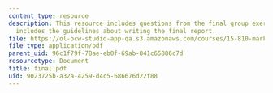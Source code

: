 ```yaml
---
content_type: resource
description: This resource includes questions from the final group exercise. It also
  includes the guidelines about writing the final report.
file: https://ol-ocw-studio-app-qa.s3.amazonaws.com/courses/15-810-marketing-management-fall-2004/9023725ba32a4259d4c5686676d22f88_final.pdf
file_type: application/pdf
parent_uid: 96c1f79f-78ae-eb0f-69ab-841c65886c7d
resourcetype: Document
title: final.pdf
uid: 9023725b-a32a-4259-d4c5-686676d22f88
---
```

